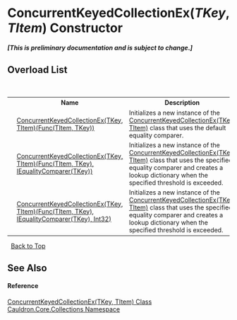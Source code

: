 # ConcurrentKeyedCollectionEx(*TKey*, *TItem*) Constructor 
 _**\[This is preliminary documentation and is subject to change.\]**_


## Overload List
&nbsp;<table><tr><th></th><th>Name</th><th>Description</th></tr><tr><td>![Public method](media/pubmethod.gif "Public method")</td><td><a href="M_Cauldron_Core_Collections_ConcurrentKeyedCollectionEx_2__ctor">ConcurrentKeyedCollectionEx(TKey, TItem)(Func(TItem, TKey))</a></td><td>
Initializes a new instance of the <a href="T_Cauldron_Core_Collections_ConcurrentKeyedCollectionEx_2">ConcurrentKeyedCollectionEx(TKey, TItem)</a> class that uses the default equality comparer.</td></tr><tr><td>![Public method](media/pubmethod.gif "Public method")</td><td><a href="M_Cauldron_Core_Collections_ConcurrentKeyedCollectionEx_2__ctor_1">ConcurrentKeyedCollectionEx(TKey, TItem)(Func(TItem, TKey), IEqualityComparer(TKey))</a></td><td>
Initializes a new instance of the <a href="T_Cauldron_Core_Collections_ConcurrentKeyedCollectionEx_2">ConcurrentKeyedCollectionEx(TKey, TItem)</a> class that uses the specified equality comparer and creates a lookup dictionary when the specified threshold is exceeded.</td></tr><tr><td>![Public method](media/pubmethod.gif "Public method")</td><td><a href="M_Cauldron_Core_Collections_ConcurrentKeyedCollectionEx_2__ctor_2">ConcurrentKeyedCollectionEx(TKey, TItem)(Func(TItem, TKey), IEqualityComparer(TKey), Int32)</a></td><td>
Initializes a new instance of the <a href="T_Cauldron_Core_Collections_ConcurrentKeyedCollectionEx_2">ConcurrentKeyedCollectionEx(TKey, TItem)</a> class that uses the specified equality comparer and creates a lookup dictionary when the specified threshold is exceeded.</td></tr></table>&nbsp;
<a href="#concurrentkeyedcollectionex(*tkey*,-*titem*)-constructor">Back to Top</a>

## See Also


#### Reference
<a href="T_Cauldron_Core_Collections_ConcurrentKeyedCollectionEx_2">ConcurrentKeyedCollectionEx(TKey, TItem) Class</a><br /><a href="N_Cauldron_Core_Collections">Cauldron.Core.Collections Namespace</a><br />